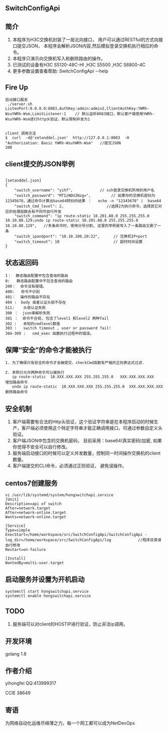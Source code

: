 SwitchConfigApi
---------------------

简介
-----------
1. 本程序为H3C交换机封装了一层北向接口， 用户可以通过RESTful的方式向接口提交JSON， 本程序会解析JSON内容,然后模拟登录交换机执行相应的命令。         
2. 本程序只演示向交换机写入和删除路由的操作。
3. 已测试的设备有H3C S5120-48C-HI ,H3C  S5500 ,H3C S6800-4C
4. 更多参数设置查看帮助: SwitchConfigApi --help


Fire Up
---------------
```
启动接口服务
 ./server.sh
ListenPort:0.0.0.0:8083,AuthKey:admin:admin2,ClientAuthKey:YWRh-WsuYWRh-Wsm,LimitListener:1    // 默认监听8083端口，默认客户端使用YWRh-WsuYWRh-Wsm进行http头验证，默认限制并发为1


client 调用方法
$  curl  -d@'setanddel.json'  http://127.0.0.1:8083  -H "Authorization: Basic YWRh-WsuYWRh-Wsm"   //提交JSON
200

```

client提交的JSON举例
-----------------
```

[setanddel.json]        
{
	"switch_username": "yihf",            // ssh登录交换机所用的用户名
	"switch_password": "MTIzNDU2Nzg=",         // 如果你的交换机密码为12345678，通过命令计算出base64转码的结果 ：   echo -n "12345678" |  base64
	"switch_Cmd_level": 2,                   //选择2为执行命令，选择其它对应的处理函数会有不同可自行开发
	"switch_command": "ip route-static 10.201.88.0 255.255.255.0 10.10.88.129;undo ip route-static 10.201.88.0 255.255.255.0 10.10.88.129",   //多条命令时，使用分号分割, 这里的举例是写入了一条路由又删了一条
	"switch_ipandport": "10.10.100.20:22",      // 交换机IP+port
	"switch_timeout": 10                        // 超时时间设置
}
```


状态返回码
--------------
```
1：  静态路由配置中包含查询的路由
0:   静态路由配置中不包含查询的路由
200：  命令没有报错。
400:   命令不识别
401：  操作的路由不存在
404 :  body 或者认证头部不存在
511:    头部认证失败
300 ：  json串解析失败
301 ：  命令不合规, 包含了level1 和level2 两种fail
302 :   未知的cmdlevel数值
303 :   switch timeout , user or password fail!
304-309 :   cmd_exec 函数执行过程中的错误。
```


保障“安全”的命令才能被执行
------------------------------
```
1. 为了确保只有安全的命令才会被提交，checkCmd函数有严格的正则表达式过滤.

2. 本例只允许两种命令可以被执行
   ip route-static  10.XXX.XXX.XXX 255.255.255.0   XXX.XXX.XXX.XXX       增加路由命令
   undo ip route-static  10.XXX.XXX.XXX 255.255.255.0  XXX.XXX.XXX.XXX   删除路由命令
```  


安全机制
----------------
1. 客户端需要有合法的Http头验证，这个验证字符串是在本程序启动的时候生产，客户端必须使用这个特定字符串才能正确调用接口，可通过参数自定义头验证。
2. 客户端JSON中包含的交换机密码， 目前采用：base64(真实密码)加密, 如果你觉得不安全可以自行修改。
3. 服务端启动接口的时候可以定义并发数量，控制同一时间操作交换机的client数量。
4. 客户端提交的CLI命令，必须通过正则验证， 避免误操作。



centos7创建服务
-------------
```
vi /usr/lib/systemd/system/hongswitchapi.service
[Unit]
Description=api of switch
After=network.target
After=network-online.target
Wants=network-online.target

[Service]
Type=simple
ExecStart=/home/workspace/src/SwitchConfigApi/SwitchConfigApi -log_dir=/home/workspace/src/SwitchConfigApi/log            //程序目录请自行修改
Restart=on-failure

[Install]
WantedBy=multi-user.target
```


启动服务并设置为开机启动
------------------
```
systemctl start hongswitchapi.service
systemctl enable hongswitchapi.service
```


TODO
-------------
1.  服务端可以对client的HOSTIP进行验证，防止非法ip调用。



## 开发环境
golang 1.8

## 作者介绍
yihongfei  QQ:413999317    

CCIE 38649


## 寄语
为网络自动化运维尽绵薄之力，每一个网工都可以成为NetDevOps
